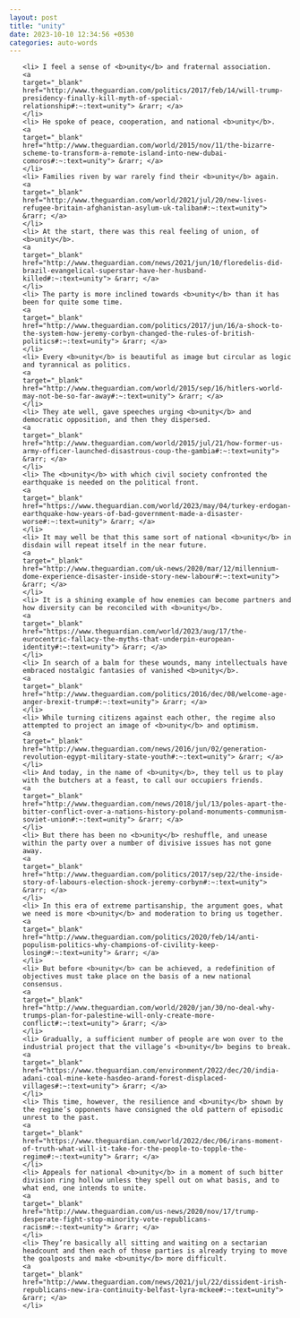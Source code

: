 ```yaml
---
layout: post
title: "unity"
date: 2023-10-10 12:34:56 +0530
categories: auto-words
---
```

<ol>

    <li> I feel a sense of <b>unity</b> and fraternal association.
    <a 
    target="_blank" 
    href="http://www.theguardian.com/politics/2017/feb/14/will-trump-presidency-finally-kill-myth-of-special-relationship#:~:text=unity"> &rarr; </a>
    </li>
    <li> He spoke of peace, cooperation, and national <b>unity</b>.
    <a 
    target="_blank" 
    href="http://www.theguardian.com/world/2015/nov/11/the-bizarre-scheme-to-transform-a-remote-island-into-new-dubai-comoros#:~:text=unity"> &rarr; </a>
    </li>
    <li> Families riven by war rarely find their <b>unity</b> again.
    <a 
    target="_blank" 
    href="http://www.theguardian.com/world/2021/jul/20/new-lives-refugee-britain-afghanistan-asylum-uk-taliban#:~:text=unity"> &rarr; </a>
    </li>
    <li> At the start, there was this real feeling of union, of <b>unity</b>.
    <a 
    target="_blank" 
    href="http://www.theguardian.com/news/2021/jun/10/floredelis-did-brazil-evangelical-superstar-have-her-husband-killed#:~:text=unity"> &rarr; </a>
    </li>
    <li> The party is more inclined towards <b>unity</b> than it has been for quite some time.
    <a 
    target="_blank" 
    href="http://www.theguardian.com/politics/2017/jun/16/a-shock-to-the-system-how-jeremy-corbyn-changed-the-rules-of-british-politics#:~:text=unity"> &rarr; </a>
    </li>
    <li> Every <b>unity</b> is beautiful as image but circular as logic and tyrannical as politics.
    <a 
    target="_blank" 
    href="http://www.theguardian.com/world/2015/sep/16/hitlers-world-may-not-be-so-far-away#:~:text=unity"> &rarr; </a>
    </li>
    <li> They ate well, gave speeches urging <b>unity</b> and democratic opposition, and then they dispersed.
    <a 
    target="_blank" 
    href="http://www.theguardian.com/world/2015/jul/21/how-former-us-army-officer-launched-disastrous-coup-the-gambia#:~:text=unity"> &rarr; </a>
    </li>
    <li> The <b>unity</b> with which civil society confronted the earthquake is needed on the political front.
    <a 
    target="_blank" 
    href="https://www.theguardian.com/world/2023/may/04/turkey-erdogan-earthquake-how-years-of-bad-government-made-a-disaster-worse#:~:text=unity"> &rarr; </a>
    </li>
    <li> It may well be that this same sort of national <b>unity</b> in disdain will repeat itself in the near future.
    <a 
    target="_blank" 
    href="http://www.theguardian.com/uk-news/2020/mar/12/millennium-dome-experience-disaster-inside-story-new-labour#:~:text=unity"> &rarr; </a>
    </li>
    <li> It is a shining example of how enemies can become partners and how diversity can be reconciled with <b>unity</b>.
    <a 
    target="_blank" 
    href="https://www.theguardian.com/world/2023/aug/17/the-eurocentric-fallacy-the-myths-that-underpin-european-identity#:~:text=unity"> &rarr; </a>
    </li>
    <li> In search of a balm for these wounds, many intellectuals have embraced nostalgic fantasies of vanished <b>unity</b>.
    <a 
    target="_blank" 
    href="http://www.theguardian.com/politics/2016/dec/08/welcome-age-anger-brexit-trump#:~:text=unity"> &rarr; </a>
    </li>
    <li> While turning citizens against each other, the regime also attempted to project an image of <b>unity</b> and optimism.
    <a 
    target="_blank" 
    href="http://www.theguardian.com/news/2016/jun/02/generation-revolution-egypt-military-state-youth#:~:text=unity"> &rarr; </a>
    </li>
    <li> And today, in the name of <b>unity</b>, they tell us to play with the butchers at a feast, to call our occupiers friends.
    <a 
    target="_blank" 
    href="http://www.theguardian.com/news/2018/jul/13/poles-apart-the-bitter-conflict-over-a-nations-history-poland-monuments-communism-soviet-union#:~:text=unity"> &rarr; </a>
    </li>
    <li> But there has been no <b>unity</b> reshuffle, and unease within the party over a number of divisive issues has not gone away.
    <a 
    target="_blank" 
    href="http://www.theguardian.com/politics/2017/sep/22/the-inside-story-of-labours-election-shock-jeremy-corbyn#:~:text=unity"> &rarr; </a>
    </li>
    <li> In this era of extreme partisanship, the argument goes, what we need is more <b>unity</b> and moderation to bring us together.
    <a 
    target="_blank" 
    href="http://www.theguardian.com/politics/2020/feb/14/anti-populism-politics-why-champions-of-civility-keep-losing#:~:text=unity"> &rarr; </a>
    </li>
    <li> But before <b>unity</b> can be achieved, a redefinition of objectives must take place on the basis of a new national consensus.
    <a 
    target="_blank" 
    href="http://www.theguardian.com/world/2020/jan/30/no-deal-why-trumps-plan-for-palestine-will-only-create-more-conflict#:~:text=unity"> &rarr; </a>
    </li>
    <li> Gradually, a sufficient number of people are won over to the industrial project that the village’s <b>unity</b> begins to break.
    <a 
    target="_blank" 
    href="https://www.theguardian.com/environment/2022/dec/20/india-adani-coal-mine-kete-hasdeo-arand-forest-displaced-villages#:~:text=unity"> &rarr; </a>
    </li>
    <li> This time, however, the resilience and <b>unity</b> shown by the regime’s opponents have consigned the old pattern of episodic unrest to the past.
    <a 
    target="_blank" 
    href="https://www.theguardian.com/world/2022/dec/06/irans-moment-of-truth-what-will-it-take-for-the-people-to-topple-the-regime#:~:text=unity"> &rarr; </a>
    </li>
    <li> Appeals for national <b>unity</b> in a moment of such bitter division ring hollow unless they spell out on what basis, and to what end, one intends to unite.
    <a 
    target="_blank" 
    href="http://www.theguardian.com/us-news/2020/nov/17/trump-desperate-fight-stop-minority-vote-republicans-racism#:~:text=unity"> &rarr; </a>
    </li>
    <li> They’re basically all sitting and waiting on a sectarian headcount and then each of those parties is already trying to move the goalposts and make <b>unity</b> more difficult.
    <a 
    target="_blank" 
    href="http://www.theguardian.com/news/2021/jul/22/dissident-irish-republicans-new-ira-continuity-belfast-lyra-mckee#:~:text=unity"> &rarr; </a>
    </li>